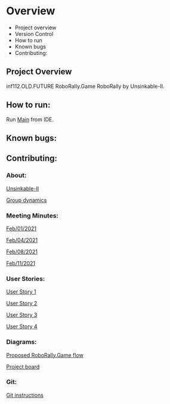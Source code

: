 # Overview
  - Project overview
  - Version Control
  - How to run
  - Known bugs
  - Contributing:

## Project Overview
inf112.OLD.FUTURE RoboRally.Game RoboRally by Unsinkable-II.

## How to run:
Run 
[Main](src/main/java/RoboRally/Main.java)
from IDE.

## Known bugs:

## Contributing:

### About:
[Unsinkable-II](documentation/deliverables/compulsoryAssignment1/about.md)

[Group dynamics](documentation/deliverables/compulsoryAssignment1/ComplulsoryAssignment1.md)

### Meeting Minutes:
[Feb/01/2021](documentation/deliverables/compulsoryAssignment1/minutesOfMeetings/2021.02.01.md)

[Feb/04/2021](documentation/deliverables/compulsoryAssignment1/minutesOfMeetings/2021.02.04.md)

[Feb/08/2021](documentation/deliverables/compulsoryAssignment1/minutesOfMeetings/2021.02.08.md)

[Feb/11/2021](documentation/deliverables/compulsoryAssignment1/minutesOfMeetings/2021.02.11.md)

### User Stories:
[User Story 1](documentation/deliverables/compulsoryAssignment1/userStories/UserStory1.md)

[User Story 2](documentation/deliverables/compulsoryAssignment1/userStories/UserStory2.md)

[User Story 3](documentation/deliverables/compulsoryAssignment1/userStories/UserStory3.md)

[User Story 4](documentation/deliverables/compulsoryAssignment1/userStories/UserStory4.md)

### Diagrams:
[Proposed RoboRally.Game flow](documentation/deliverables/compulsoryAssignment1/RoboRally%20Flowchart.pdf)

[Project board](https://github.com/inf112-v21/Unsinkable-II/issues)

### Git:
[Git instructions](documentation/CONTRIBUTING.md)
